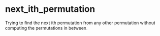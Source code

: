 # next_ith_permutation
Trying to find the next ith permutation from any other permutation without computing the permutations in between.
